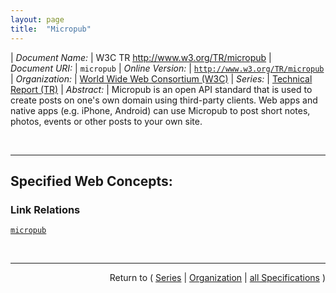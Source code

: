 ```yaml
---
layout: page
title:  "Micropub"
---
```


| *Document Name:* | W3C TR http://www.w3.org/TR/micropub
| *Document URI:* | `micropub`
| *Online Version:* | [`http://www.w3.org/TR/micropub`](http://www.w3.org/TR/micropub)
| *Organization:* | [World Wide Web Consortium (W3C)](..  "List of specification series by this organization")
| *Series:* | [Technical Report (TR)](.  "List of specifications in this series")
| *Abstract:* | Micropub is an open API standard that is used to create posts on one's own domain using third-party clients. Web apps and native apps (e.g. iPhone, Android) can use Micropub to post short notes, photos, events or other posts to your own site.

<br/>
<hr/>

## Specified Web Concepts:

### Link Relations

[`micropub`](/concepts/link-relation/micropub "Allows discovery of a Micropub endpoint which will be used to create posts.")



<br/>
<hr/>

<p style="text-align: right">Return to ( <a href="./">Series</a> | <a href="../">Organization</a> | <a href="../../">all Specifications</a> )</p>